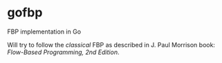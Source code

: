 # gofbp
FBP implementation in Go

Will try to follow the _classical_ FBP as described in J. Paul Morrison book: *Flow-Based Programming, 2nd Edition*.

